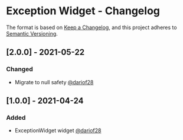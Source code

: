 # Exception Widget - Changelog

The format is based on [Keep a Changelog](https://keepachangelog.com/en/1.0.0/),
and this project adheres to [Semantic Versioning](https://semver.org/spec/v2.0.0.html).

## [2.0.0] - 2021-05-22
### Changed
* Migrate to null safety [@dariof28](https://github.com/dariof28)

## [1.0.0] - 2021-04-24
### Added
* ExceptionWidget widget [@dariof28](https://github.com/dariof28)
